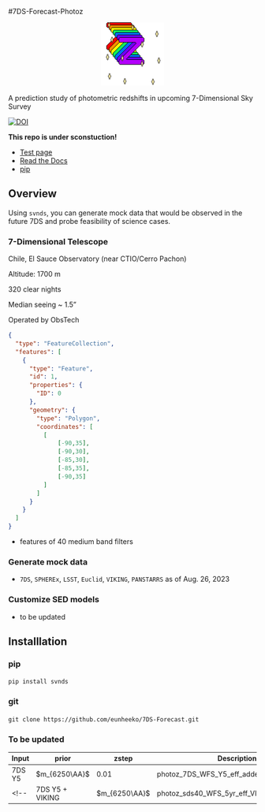 #7DS-Forecast-Photoz
<p align="center"><img src="./images/svn_dim_photoz.gif"></p>

<!-- ![7DS photo-z](/images/svn_dim_photoz.gif) -->
<!-- ![7D photoz](https://piskel-imgstore-b.appspot.com/img/40e0dbe8-3c1e-11ee-8bd4-95e893aea127.gif) -->

A prediction study of photometric redshifts in upcoming 7-Dimensional Sky Survey

[![DOI](https://zenodo.org/badge/DOI/10.5281/zenodo.8251967.svg)](https://doi.org/10.5281/zenodo.8251967)



**This repo is under sconstuction!**

* [Test page](https://eunheeko.github.io/7DS-Forecast/)
* [Read the Docs](https://7ds-forecast.readthedocs.io/)
* [pip](https://pypi.org/project/svnds/0.0.1/)

## Overview
Using `svnds`, you can generate mock data that would be observed in the future 7DS and probe feasibility of science cases.

### 7-Dimensional Telescope

Chile, El Sauce Observatory (near CTIO/Cerro Pachon)

Altitude: 1700 m

320 clear nights

Median seeing ~ 1.5”


Operated by ObsTech

```geojson
{
  "type": "FeatureCollection",
  "features": [
    {
      "type": "Feature",
      "id": 1,
      "properties": {
        "ID": 0
      },
      "geometry": {
        "type": "Polygon",
        "coordinates": [
          [
              [-90,35],
              [-90,30],
              [-85,30],
              [-85,35],
              [-90,35]
          ]
        ]
      }
    }
  ]
}
```

* features of 40 medium band filters

### Generate mock data
* `7DS`, `SPHEREx`, `LSST`, `Euclid`, `VIKING`, `PANSTARRS` as of Aug. 26, 2023

### Customize SED models
* to be updated

## Installlation
### pip

`pip install svnds`

### git
`git clone https://github.com/eunheeko/7DS-Forecast.git`

### To be updated

|Input|prior|zstep|Description|
|---|---|---|---|
|7DS Y5|$m_{6250\AA}$|0.01|photoz_7DS_WFS_Y5_eff_adderr|
<!-- |7DS Y5 + VIKING|$m_{6250\AA}$|photoz_sds40_WFS_5yr_eff_VIKING_adderr.coeff| -->

<!-- ## Data Specifiaction
![data_spec](/images/data_specification.png)

## Survey Plan
=======
# Notes


## EAZY
<!-- - read binary files: https://github.com/gbrammer/eazy-photoz/tree/f8b84a20f8e781d1f8244a24cd347a24a40f1558/inputs -->
<!-- - source code: https://eazy-py.readthedocs.io/en/latest/_modules/eazy/photoz.html -->


<!-- ## data/filters
* 7DS, SPHERE: customized
* LSST: 
* [EUCLID](https://ui.adsabs.harvard.edu/abs/2022A%26A...662A..92E/abstract): [data](https://euclid.esac.esa.int/msp/refdata/data/)
* VIKIG:  -->


<!-- ## For large data: -->
<!-- https://docs.github.com/en/repositories/working-with-files/managing-large-files -->

